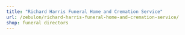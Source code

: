 ```yaml
---
title: "Richard Harris Funeral Home and Cremation Service"
url: /zebulon/richard-harris-funeral-home-and-cremation-service/
shop: funeral directors
---
```

